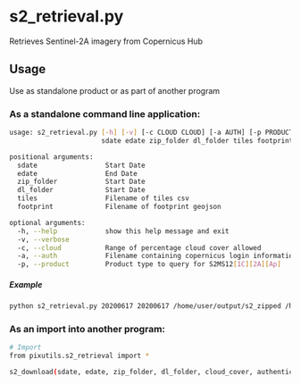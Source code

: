 # s2_retrieval.py

Retrieves Sentinel-2A imagery from Copernicus Hub

## Usage

Use as standalone product or as part of another program

### As a standalone command line application:
```bash
usage: s2_retrieval.py [-h] [-v] [-c CLOUD CLOUD] [-a AUTH] [-p PRODUCT]
                       sdate edate zip_folder dl_folder tiles footprint

positional arguments:
  sdate                 Start Date
  edate                 End Date
  zip_folder            Start Date
  dl_folder             Start Date
  tiles                 Filename of tiles csv
  footprint             Filename of footprint geojson

optional arguments:
  -h, --help            show this help message and exit
  -v, --verbose
  -c, --cloud           Range of percentage cloud cover allowed
  -a, --auth            Filename containing copernicus login information
  -p, --product         Product type to query for S2MS12[1C][2A][Ap]
```


##### Example
```bash
python s2_retrieval.py 20200617 20200617 /home/user/output/s2_zipped /home/user/output/s2_extracted /home/seadas/sajh/pixinternal/EcoProMIS-local/Ecopromis-inputs/Ecopromis_Farmdata_S2.csv /home/seadas/sajh/pixinternal/EcoProMIS-local/Ecopromis-inputs/Ecopromis_Colombia-bounding-box_EPSG-4326.geojson -c 0 60
```

### As an import into another program:

```bash
# Import
from pixutils.s2_retrieval import *

s2_download(sdate, edate, zip_folder, dl_folder, cloud_cover, authentication_filename, tile_filename, geo_path, product, logger)
```

